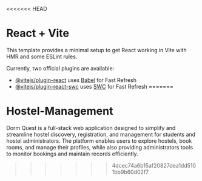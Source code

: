 <<<<<<< HEAD
# React + Vite

This template provides a minimal setup to get React working in Vite with HMR and some ESLint rules.

Currently, two official plugins are available:

- [@vitejs/plugin-react](https://github.com/vitejs/vite-plugin-react/blob/main/packages/plugin-react/README.md) uses [Babel](https://babeljs.io/) for Fast Refresh
- [@vitejs/plugin-react-swc](https://github.com/vitejs/vite-plugin-react-swc) uses [SWC](https://swc.rs/) for Fast Refresh
=======
# Hostel-Management
Dorm Quest is a full-stack web application designed to simplify and streamline hostel discovery, registration, and management for students and hostel administrators. The platform enables users to explore hostels, book rooms, and manage their profiles, while also providing administrators tools to monitor bookings and maintain records efficiently.
>>>>>>> 4dcec74a6b15af20827dea1dd5101bb9b60d02f7
